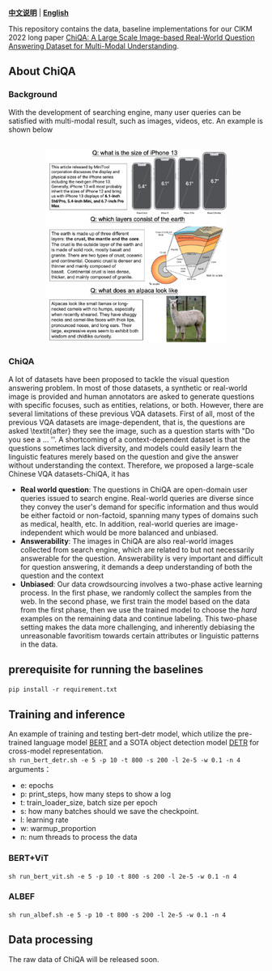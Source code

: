 [**中文说明**](./README.zh.md) | [**English**](./README.md)

This repository contains the data, baseline implementations for our CIKM 2022 long paper [ChiQA: A Large Scale Image-based Real-World Question Answering Dataset for Multi-Modal Understanding](https://arxiv.org/pdf/2208.03030.pdf).

## About ChiQA
### Background
With the development of searching engine, many user queries can be satisfied with multi-modal result, such as images, videos, etc. An example is shown below
<p align="center">
    <br>
    <img src="medias/ir.example.png" width="360"/>
    <br>
</p>

### ChiQA
A lot of datasets have been proposed to tackle the visual question answering problem. In most of those datasets, a synthetic or real-world image is provided and human annotators are asked to generate questions with specific focuses, such as entities, relations, or both. However, there are several limitations of these previous VQA datasets. First of all, most of the previous VQA datasets are image-dependent, that is, the questions are asked \textit{after} they see the image, such as a question starts with "Do you see a ... ''. A shortcoming of a context-dependent dataset is that the questions sometimes lack diversity, and models could easily learn the linguistic features merely based on the question and give the answer without understanding the context.
Therefore, we proposed a large-scale Chinese VQA datasets-ChiQA, it has
+ **Real world question**: The questions in ChiQA are open-domain user queries issued to search engine. Real-world queries are diverse since they convey the user's demand for specific information and thus would be either factoid or non-factoid, spanning many types of domains such as medical, health, etc. In addition, real-world queries are image-independent which would be more balanced and unbiased.
+ **Answerability**: The images in ChiQA are also real-world images collected from search engine, which are related to but not necessarily answerable for the question. Answerability is very important and difficult for question answering, it demands a deep understanding of both the question and the context
+ **Unbiased**: Our data crowdsourcing involves a two-phase active learning process. In the first phase, we randomly collect the samples from the web. In the second phase, we first train the model based on the data from the first phase, then we use the trained model to choose the *hard* examples on the remaining data and continue labeling. This two-phase setting makes the data more challenging, and inherently debiasing the unreasonable favoritism towards certain attributes or linguistic patterns in the data.
## prerequisite for running the baselines
`pip install -r requirement.txt`

## Training and inference
An example of training and testing bert-detr model, which utilize the pre-trained language model [BERT](https://arxiv.org/abs/1810.04805) and a SOTA object detection model [DETR](https://arxiv.org/abs/2005.12872) for cross-model representation.   
`sh run_bert_detr.sh -e 5 -p 10 -t 800 -s 200 -l 2e-5 -w 0.1 -n 4`  
arguments：
- e: epochs
- p: print_steps, how many steps to show a log
- t: train_loader_size, batch size per epoch
- s: how many batches should we save the checkpoint.
- l: learning rate
- w: warmup_proportion
- n: num threads to process the data

### BERT+ViT
`sh run_bert_vit.sh -e 5 -p 10 -t 800 -s 200 -l 2e-5 -w 0.1 -n 4`

### ALBEF  
`sh run_albef.sh -e 5 -p 10 -t 800 -s 200 -l 2e-5 -w 0.1 -n 4`  

## Data processing
The raw data of ChiQA will be released soon.